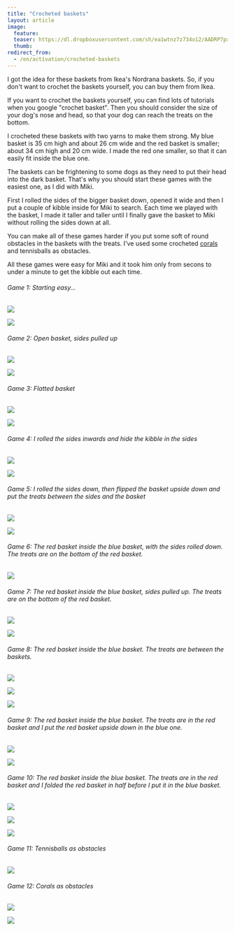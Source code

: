 ```yaml
---
title: "Crocheted baskets"
layout: article
image:
  feature:
  teaser: https://dl.dropboxusercontent.com/sh/ea1wtnz7z734o12/AADRP7pxeR-efNpNbkKdWKjUa/aktivointi/pussukat/DS01550-245px.jpg
  thumb:
redirect_from:
  - /en/activation/crocheted-baskets
---
```


I got the idea for these baskets from Ikea's Nordrana baskets. So, if you don't want to crochet the baskets yourself, you can buy them from Ikea.

If you want to crochet the baskets yourself, you can find lots of tutorials when you google "crochet basket". Then you should consider the size of your dog's nose and head, so that your dog can reach the treats on the bottom.

I crocheted these baskets with two yarns to make them strong. My blue basket is 35 cm high and about 26 cm wide and the red basket is smaller; about 34 cm high and 20 cm wide. I made the red one smaller, so that it can easily fit inside the blue one.

The baskets can be frightening to some dogs as they need to put their head into the dark basket. That's why you should start these games with the easiest one, as I did with Miki.

First I rolled the sides of the bigger basket down, opened it wide and then I put a couple of kibble inside for Miki to search. Each time we played with the basket, I made it taller and taller until I finally gave the basket to Miki without rolling the sides down at all.

You can make all of these games harder if you put some soft of round obstacles in the baskets with the treats. I've used some crocheted [corals](/en/brain-games/corals/) and tennisballs as obstacles.

All these games were easy for Miki and it took him only from secons to under a minute to get the kibble out each time.

###### Game 1: Starting easy...

[![](https://dl.dropboxusercontent.com/sh/ea1wtnz7z734o12/AACCTOP5f_fxs1RhgJUiva2ha/aktivointi/pussukat/DS01371-800px.jpg)](https://dl.dropboxusercontent.com/sh/ea1wtnz7z734o12/AABIsPfQ09PvnM09Kv4yYvBTa/aktivointi/pussukat/DS01371.jpg)

[![](https://dl.dropboxusercontent.com/sh/ea1wtnz7z734o12/AACwH0-8d-16FtE3UvJASMWja/aktivointi/pussukat/DS01382-800px.jpg)](https://dl.dropboxusercontent.com/sh/ea1wtnz7z734o12/AADRz2ruleyI4j4RcnrCrxYMa/aktivointi/pussukat/DS01382.jpg)

###### Game 2: Open basket, sides pulled up

[![](https://dl.dropboxusercontent.com/sh/ea1wtnz7z734o12/AABCLq3B_d3EIUHOkaPB0Pr2a/aktivointi/pussukat/DS01383-800px.jpg)](https://dl.dropboxusercontent.com/sh/ea1wtnz7z734o12/AAAfzkK-9Zk_2OYnODAHhw2-a/aktivointi/pussukat/DS01383.jpg)

[![](https://dl.dropboxusercontent.com/sh/ea1wtnz7z734o12/AAAKlPSUT4c7BlpJsP0zrJY3a/aktivointi/pussukat/DS01425-800px.jpg)](https://dl.dropboxusercontent.com/sh/ea1wtnz7z734o12/AAD7mz_1ZLro4fHj1tJGpu4Qa/aktivointi/pussukat/DS01425.jpg)

###### Game 3: Flatted basket

[![](https://dl.dropboxusercontent.com/sh/ea1wtnz7z734o12/AADbTU10L1p8q48xCG-QT-o4a/aktivointi/pussukat/DS01402-800px.jpg)](https://dl.dropboxusercontent.com/sh/ea1wtnz7z734o12/AAAR6tRuFNDaetEAZbll3H93a/aktivointi/pussukat/DS01402.jpg)

[![](https://dl.dropboxusercontent.com/sh/ea1wtnz7z734o12/AABm5mMd6tEy2L88m1ByPdsea/aktivointi/pussukat/DS01393-800px.jpg)](https://dl.dropboxusercontent.com/sh/ea1wtnz7z734o12/AAC5nrGSlUg8Ghf0KaJ5NiQaa/aktivointi/pussukat/DS01393.jpg)

###### Game 4: I rolled the sides inwards and hide the kibble in the sides

[![](https://dl.dropboxusercontent.com/sh/ea1wtnz7z734o12/AADMwXR0NxL2M3NNU2A5Hpt-a/aktivointi/pussukat/DS01433-800px.jpg)](https://dl.dropboxusercontent.com/sh/ea1wtnz7z734o12/AAC6-FZo8H8g9SRbtxadZlFZa/aktivointi/pussukat/DS01433.jpg)

[![](https://dl.dropboxusercontent.com/sh/ea1wtnz7z734o12/AAD_F79EiQg-CU7zNyPBHyB1a/aktivointi/pussukat/DS01480-800px.jpg)](https://dl.dropboxusercontent.com/sh/ea1wtnz7z734o12/AAB1GstT3WGvFWBB96rELIHna/aktivointi/pussukat/DS01480.jpg)

###### Game 5: I rolled the sides down, then flipped the basket upside down and put the treats between the sides and the basket

[![](https://dl.dropboxusercontent.com/sh/ea1wtnz7z734o12/AADJmhAkQOqL20Ivw_TPHhKla/aktivointi/pussukat/DS01454-800px.jpg)](https://dl.dropboxusercontent.com/sh/ea1wtnz7z734o12/AAAkahSl8ztCSCIdKUTEKtQXa/aktivointi/pussukat/DS01454.jpg)

[![](https://dl.dropboxusercontent.com/sh/ea1wtnz7z734o12/AAAcdcSQtkAB0VoBT0GvRlLta/aktivointi/pussukat/DS01455-800px.jpg)](https://dl.dropboxusercontent.com/sh/ea1wtnz7z734o12/AAAf7HaARtZ77gZsXYpzllHba/aktivointi/pussukat/DS01455.jpg)

###### Game 6: The red basket inside the blue basket, with the sides rolled down. The treats are on the bottom of the red basket.

[![](https://dl.dropboxusercontent.com/sh/ea1wtnz7z734o12/AACQj0Nj7b0QQRJaYhOTD7Zxa/aktivointi/pussukat/DS01484-800px.jpg)](https://dl.dropboxusercontent.com/sh/ea1wtnz7z734o12/AACNWssyzEyEYoh8zWqGBaAla/aktivointi/pussukat/DS01484.jpg)

###### Game 7: The red basket inside the blue basket, sides pulled up. The treats are on the bottom of the red basket.

[![](https://dl.dropboxusercontent.com/sh/ea1wtnz7z734o12/AACffEzDNs_itqJjs2rz-N57a/aktivointi/pussukat/DS01505-800px.jpg)](https://dl.dropboxusercontent.com/sh/ea1wtnz7z734o12/AACciS-57Kc4ldarln_VTO5ea/aktivointi/pussukat/DS01505.jpg)

[![](https://dl.dropboxusercontent.com/sh/ea1wtnz7z734o12/AACZtcgEYqtzpEvpFB9g2GiPa/aktivointi/pussukat/DS01550-800px.jpg)](https://dl.dropboxusercontent.com/sh/ea1wtnz7z734o12/AABMVE9-6o9VvC8f2kL4_Egca/aktivointi/pussukat/DS01550.jpg)

###### Game 8: The red basket inside the blue basket. The treats are between the baskets.

[![](https://dl.dropboxusercontent.com/sh/ea1wtnz7z734o12/AAAK5LVF-ZcRMlX_c9ol3Bzla/aktivointi/pussukat/DS01513-800px.jpg)](https://dl.dropboxusercontent.com/sh/ea1wtnz7z734o12/AACmEA8nnn5FEYNawswrKV8ca/aktivointi/pussukat/DS01513.jpg)

[![](https://dl.dropboxusercontent.com/sh/ea1wtnz7z734o12/AACMbPg7yHpzeilXOeYmKRbRa/aktivointi/pussukat/DS01516-800px.jpg)](https://dl.dropboxusercontent.com/sh/ea1wtnz7z734o12/AADwoZSP_yD7v68pQ-dSKKX7a/aktivointi/pussukat/DS01516.jpg)

[![](https://dl.dropboxusercontent.com/sh/ea1wtnz7z734o12/AADIija67ekSPRGyN0ueghMNa/aktivointi/pussukat/DS01576-800px.jpg)](https://dl.dropboxusercontent.com/sh/ea1wtnz7z734o12/AABWE0JV9uFI32B5rh8uBOtTa/aktivointi/pussukat/DS01576.jpg)

###### Game 9: The red basket inside the blue basket. The treats are in the red basket and I put the red basket upside down in the blue one.

[![](https://dl.dropboxusercontent.com/sh/ea1wtnz7z734o12/AADQhPhVPct7tAOFK8YqKj-ra/aktivointi/pussukat/DS01581-800px.jpg)](https://dl.dropboxusercontent.com/sh/ea1wtnz7z734o12/AAD2bjDcHlZr_-fJm0MVSjiEa/aktivointi/pussukat/DS01581.jpg)

[![](https://dl.dropboxusercontent.com/sh/ea1wtnz7z734o12/AADI-INj7rjV7UWslXjcVDtYa/aktivointi/pussukat/DS01589-800px.jpg)](https://dl.dropboxusercontent.com/sh/ea1wtnz7z734o12/AABaQiJoqNFgDNEBS8taszt9a/aktivointi/pussukat/DS01589.jpg)

###### Game 10: The red basket inside the blue basket. The treats are in the red basket and I folded the red basket in half before I put it in the blue basket.

[![](https://dl.dropboxusercontent.com/sh/ea1wtnz7z734o12/AAAsyfSgonmwnPOotIHXM6yba/aktivointi/pussukat/DS01605-800px.jpg)](https://dl.dropboxusercontent.com/sh/ea1wtnz7z734o12/AAABaCcCPsu227VIUjg-LwU6a/aktivointi/pussukat/DS01605.jpg)

[![](https://dl.dropboxusercontent.com/sh/ea1wtnz7z734o12/AAAoch46D6zkpBJAlCayMDlFa/aktivointi/pussukat/DS01669-800px.jpg)](https://dl.dropboxusercontent.com/sh/ea1wtnz7z734o12/AACmBxjAYmyMJnGFOod-YEmda/aktivointi/pussukat/DS01669.jpg)

[![](https://dl.dropboxusercontent.com/sh/ea1wtnz7z734o12/AAAGx5VNqk8L4PZ5ppDblu3Pa/aktivointi/pussukat/DS01631-800px.jpg)](https://dl.dropboxusercontent.com/sh/ea1wtnz7z734o12/AACjJKm1RoIFx2mXR_bE90x5a/aktivointi/pussukat/DS01631.jpg)

###### Game 11: Tennisballs as obstacles

[![](https://dl.dropboxusercontent.com/sh/ea1wtnz7z734o12/AABrQL50bveyjYiywxQ9M_-ga/aktivointi/pussukat/DS01642-800px.jpg)](https://dl.dropboxusercontent.com/sh/ea1wtnz7z734o12/AACQCMJsWuFnrJVXB50l3RbAa/aktivointi/pussukat/DS01642.jpg)

###### Game 12: Corals as obstacles

[![](https://dl.dropboxusercontent.com/sh/ea1wtnz7z734o12/AACuPFJqJJDYb6uqaoxmqljra/aktivointi/pussukat/DS01654-800px.jpg)](https://dl.dropboxusercontent.com/sh/ea1wtnz7z734o12/AABbRgLfUby5OdFmaOaC3jVDa/aktivointi/pussukat/DS01654.jpg)

[![](https://dl.dropboxusercontent.com/sh/ea1wtnz7z734o12/AABWCsrkct4wSM8mEEpky4rba/aktivointi/pussukat/DS01657-800px.jpg)](https://dl.dropboxusercontent.com/sh/ea1wtnz7z734o12/AAA7htxt8EjGrtvifsWPxJWya/aktivointi/pussukat/DS01657.jpg)
